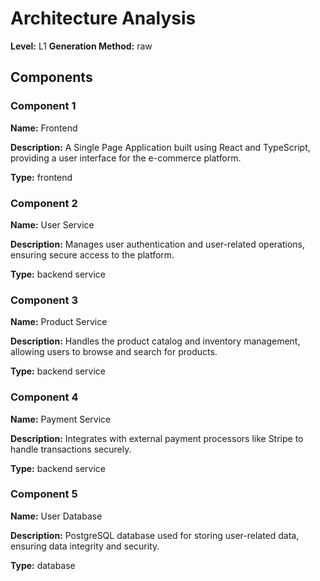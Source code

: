 # Architecture Analysis

**Level:** L1
**Generation Method:** raw

## Components

### Component 1

**Name:** Frontend

**Description:** A Single Page Application built using React and TypeScript, providing a user interface for the e-commerce platform.

**Type:** frontend

### Component 2

**Name:** User Service

**Description:** Manages user authentication and user-related operations, ensuring secure access to the platform.

**Type:** backend service

### Component 3

**Name:** Product Service

**Description:** Handles the product catalog and inventory management, allowing users to browse and search for products.

**Type:** backend service

### Component 4

**Name:** Payment Service

**Description:** Integrates with external payment processors like Stripe to handle transactions securely.

**Type:** backend service

### Component 5

**Name:** User Database

**Description:** PostgreSQL database used for storing user-related data, ensuring data integrity and security.

**Type:** database

